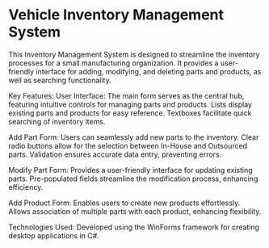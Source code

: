 # Vehicle Inventory Management System 

This Inventory Management System is designed to streamline the inventory processes for a small manufacturing organization. 
It provides a user-friendly interface for adding, modifying, and deleting parts and products, as well as searching functionality.

Key Features:
User Interface:
The main form serves as the central hub, featuring intuitive controls for managing parts and products.
Lists display existing parts and products for easy reference.
Textboxes facilitate quick searching of inventory items.

Add Part Form:
Users can seamlessly add new parts to the inventory.
Clear radio buttons allow for the selection between In-House and Outsourced parts.
Validation ensures accurate data entry, preventing errors.

Modify Part Form:
Provides a user-friendly interface for updating existing parts.
Pre-populated fields streamline the modification process, enhancing efficiency.

Add Product Form:
Enables users to create new products effortlessly.
Allows association of multiple parts with each product, enhancing flexibility.

Technologies Used:
Developed using the WinForms framework for creating desktop applications in C#.
